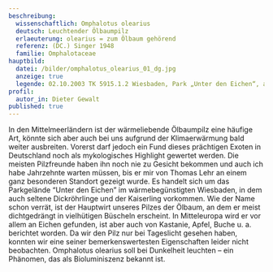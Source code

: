 ```yaml
---
beschreibung:
  wissenschaftlich: Omphalotus olearius
  deutsch: Leuchtender Ölbaumpilz
  erlaeuterung: olearius = zum Ölbaum gehörend
  referenz: (DC.) Singer 1948
  familie: Omphalotaceae
hauptbild:
  datei: /bilder/omphalotus_olearius_01_dg.jpg
  anzeige: true
  legende: 02.10.2003 TK 5915.1.2 Wiesbaden, Park „Unter den Eichen“, am Stammgrund und an Stümpfen von Quercus
profil:
  autor_in: Dieter Gewalt
published: true
---
```

In den Mittelmeerländern ist der wärmeliebende Ölbaumpilz eine häufige Art, könnte sich aber auch bei uns aufgrund der Klimaerwärmung bald weiter ausbreiten. Vorerst darf jedoch ein Fund dieses prächtigen Exoten in Deutschland noch als mykologisches Highlight gewertet werden. Die meisten Pilzfreunde haben ihn noch nie zu Gesicht bekommen und auch ich habe Jahrzehnte warten müssen, bis er mir von Thomas Lehr an einem ganz besonderen Standort gezeigt wurde. Es handelt sich um das Parkgelände “Unter den Eichen” im wärmebegünstigten Wiesbaden, in dem auch seltene Dickröhrlinge und der Kaiserling vorkommen. Wie der Name schon verrät, ist der Hauptwirt unseres Pilzes der Ölbaum, an dem er meist dichtgedrängt in vielhütigen Büscheln erscheint. In Mitteleuropa wird er vor allem an Eichen gefunden, ist aber auch von Kastanie, Apfel, Buche u. a. berichtet worden. Da wir den Pilz nur bei Tageslicht gesehen haben, konnten wir eine seiner bemerkenswertesten Eigenschaften leider nicht beobachten. Omphalotus olearius soll bei Dunkelheit leuchten – ein Phänomen, das als Bioluminiszenz bekannt ist.
